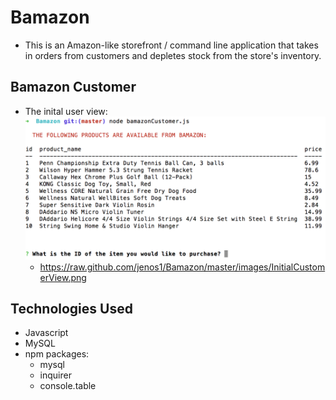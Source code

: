 # Bamazon
* This is an Amazon-like storefront  / command line application that takes in orders from customers and depletes stock from the store's inventory.

## Bamazon Customer
* The inital user view:
![Screenshot](/images/InitialCustomerView.png?raw=true "InitialCustomerView")
  * https://raw.github.com/jenos1/Bamazon/master/images/InitialCustomerView.png



## Technologies Used
* Javascript
* MySQL
* npm packages:
  * mysql
  * inquirer
  * console.table

